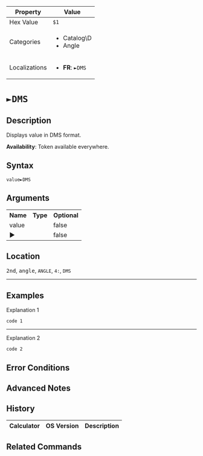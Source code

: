| Property      | Value |
|---------------|-------|
| Hex Value     | `$1`|
| Categories    | <ul><li>Catalog\D</li><li>Angle</li></ul> |
| Localizations | <ul><li><b>FR</b>: `►DMS`</li></ul> |

# `►DMS`

## Description
Displays value in DMS format.


<b>Availability</b>: Token available everywhere.

## Syntax
`value►DMS`

## Arguments
<table>
<tr><th>Name</th><th>Type</th><th>Optional</th></tr>

<tr><td>value</td><td></td><td>false</td></tr>

<tr><td>►</td><td></td><td>false</td></tr>

</table>

## Location
<kbd>2nd</kbd>, <kbd>angle</kbd>, `ANGLE`, `4:`, `DMS`
<hr>

## Examples

Explanation 1
```ti-basic
code 1
```
---
Explanation 2
```ti-basic
code 2
```

## Error Conditions


## Advanced Notes


## History
| Calculator | OS Version | Description |
|------------|------------|-------------|


## Related Commands

    